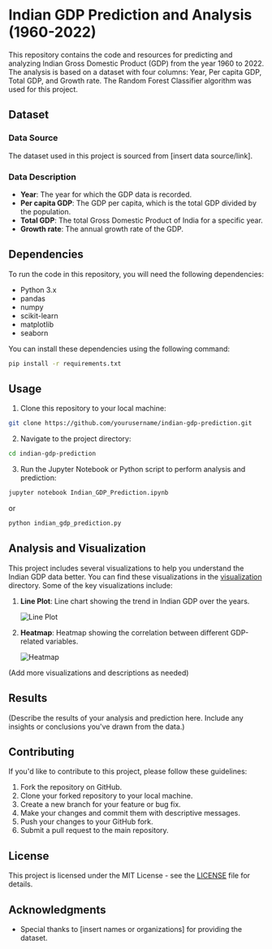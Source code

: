 # Indian GDP Prediction and Analysis (1960-2022)

This repository contains the code and resources for predicting and analyzing Indian Gross Domestic Product (GDP) from the year 1960 to 2022. The analysis is based on a dataset with four columns: Year, Per capita GDP, Total GDP, and Growth rate. The Random Forest Classifier algorithm was used for this project.

## Dataset

### Data Source
The dataset used in this project is sourced from [insert data source/link].

### Data Description
- **Year**: The year for which the GDP data is recorded.
- **Per capita GDP**: The GDP per capita, which is the total GDP divided by the population.
- **Total GDP**: The total Gross Domestic Product of India for a specific year.
- **Growth rate**: The annual growth rate of the GDP.

## Dependencies

To run the code in this repository, you will need the following dependencies:

- Python 3.x
- pandas
- numpy
- scikit-learn
- matplotlib
- seaborn

You can install these dependencies using the following command:

```bash
pip install -r requirements.txt
```

## Usage

1. Clone this repository to your local machine:

```bash
git clone https://github.com/yourusername/indian-gdp-prediction.git
```

2. Navigate to the project directory:

```bash
cd indian-gdp-prediction
```

3. Run the Jupyter Notebook or Python script to perform analysis and prediction:

```bash
jupyter notebook Indian_GDP_Prediction.ipynb
```

or

```bash
python indian_gdp_prediction.py
```

## Analysis and Visualization

This project includes several visualizations to help you understand the Indian GDP data better. You can find these visualizations in the [visualization](./visualization) directory. Some of the key visualizations include:

1. **Line Plot**: Line chart showing the trend in Indian GDP over the years.
   
   ![Line Plot](./visualization/line_plot.png)

2. **Heatmap**: Heatmap showing the correlation between different GDP-related variables.

   ![Heatmap](./visualization/heatmap.png)

(Add more visualizations and descriptions as needed)

## Results

(Describe the results of your analysis and prediction here. Include any insights or conclusions you've drawn from the data.)

## Contributing

If you'd like to contribute to this project, please follow these guidelines:

1. Fork the repository on GitHub.
2. Clone your forked repository to your local machine.
3. Create a new branch for your feature or bug fix.
4. Make your changes and commit them with descriptive messages.
5. Push your changes to your GitHub fork.
6. Submit a pull request to the main repository.

## License

This project is licensed under the MIT License - see the [LICENSE](LICENSE) file for details.

## Acknowledgments

- Special thanks to [insert names or organizations] for providing the dataset.
